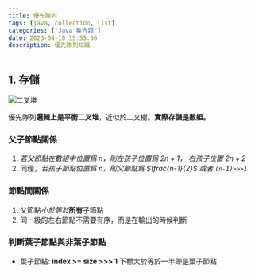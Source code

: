 ```yaml
---
title: 優先隊列
tags: [java, collection, list]
categories: ["Java 集合類"]
date: 2023-04-10 15:55:56
description: 優先隊列知識
---
```


## 1. 存儲

![二叉堆](二叉堆.png)

優先隊列**邏輯上是平衡二叉堆**，近似於二叉樹。**實際存儲是數組。**

### 父子節點關係

1. *若父節點在數組中位置爲 $n$，則左孩子位置爲 $2n + 1$， 右孩子位置 $2n + 2$*
2. 同理，*若孩子節點位置爲 $n$，則父節點爲 $\frac{n-1}{2}$ 或者 `(n-1)>>>1`*

### 節點間關係

1. 父節點*小於等於***所有**子節點
2. 同一級的左右節點不需要有序，而是在輸出的時候判斷

### 判斷葉子節點與非葉子節點

- 葉子節點: **index >= size >>> 1** 下標大於等於一半即是葉子節點

